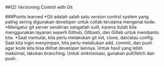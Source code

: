 ##(2) Versioning Control with Git

###Points learned
*Git adalah salah satu version control system yang paling sering digunakan developer untuk collab terutama mengenai kode.
*Mengatur git server sendirian sangatlah sulit, karena itulah kita menggunakan layanan seperti Github, Gitbash, dan Gitlab untuk membantu kita.
*Saat memulai, kita perlu melakukan git init, clone, dan/atau config. Saat kita ingin menyimpan, kita perlu melakukan add, commit, dan push agar kode kita bisa dilihat developer lainnya. Untuk hasil yang lebih maksimal, lakukan branching. Untuk sinkronisasi, gunakan pull/fetch dan push.